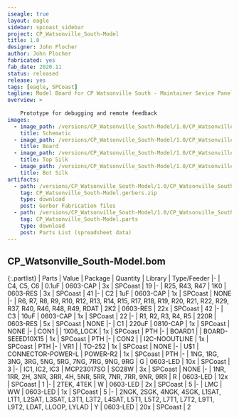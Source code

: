 ```yaml
---
iseagle: true
layout: eagle
sidebar: spcoast_sidebar
project: CP_Watsonville_South-Model
title: 1.0
designer: John Plocher
author: John Plocher
fabricated: yes
fab_date: 2020.11
status: released
release: yes
tags: [eagle, SPCoast]
tagline: Model Board for CP Watsonville South - Maintainer Sevice Panel
overview: >
    
    Prototype for debugging and remote feedback
images:
  - image_path: /versions/CP_Watsonville_South-Model/1.0/CP_Watsonville_South-Model-1.0.sch.png
    title: Schematic
  - image_path: /versions/CP_Watsonville_South-Model/1.0/CP_Watsonville_South-Model-1.0.brd.png
    title: Board
  - image_path: /versions/CP_Watsonville_South-Model/1.0/CP_Watsonville_South-Model-1.0.top.brd.png
    title: Top Silk
  - image_path: /versions/CP_Watsonville_South-Model/1.0/CP_Watsonville_South-Model-1.0.bot.brd.png
    title: Bot Silk
artifacts:
  - path: /versions/CP_Watsonville_South-Model/1.0/CP_Watsonville_South-Model-1.0.gerbers.zip
    tag: CP_Watsonville_South-Model.gerbers.zip
    type: download
    post: Gerber Fabrication files
  - path: /versions/CP_Watsonville_South-Model/1.0/CP_Watsonville_South-Model-1.0.parts.csv
    tag: CP_Watsonville_South-Model.parts
    type: download
    post: Parts List (spreadsheet data)
---
```


## CP_Watsonville_South-Model.bom

{:.partlist}
| Parts | Value | Package | Quantity | Library | Type/Feeder
|-
| C4, C5, C6 | 0.1uF | 0603-CAP | 3x | SPCoast | 19
|-
| R25, R43, R47 | 1K0 | 0603-RES | 3x | SPCoast | 41
|-
| C2 | 1uF | 0603-CAP | 1x | SPCoast | NONE
|-
| R6, R7, R8, R9, R10, R12, R13, R14, R15, R17, R18, R19, R20, R21, R22, R29, R37, R40, R46, R48, R49, RDAT | 2K2 | 0603-RES | 22x | SPCoast | 42
|-
| C3 | 10uF | 0603-CAP | 1x | SPCoast | 22
|-
| R1, R2, R3, R4, R5 | 220R | 0603-RES | 5x | SPCoast | NONE
|-
| C1 | 220uF | 0810-CAP | 1x | SPCoast | NONE
|-
| CON1 |  | 1X06_LOCK | 1x | SPCoast | PTH
|-
| BOARD1 |  | BOARD-SEEED10X15 | 1x | SPCoast | PTH
|-
| CON2 |  | I2C-NOOUTLINE | 1x | SPCoast | PTH
|-
| VR1 |  | TO-252 | 1x | SPCoast | NONE
|-
| U$1 | CONNECTOR-POWER-L | POWER-R2 | 1x | SPCoast | PTH
|-
| 1NG, 1RG, 3NG, 3RG, 5NG, 5RG, 7NG, 7RG, 9NG, 9RG | G | 0603-LED | 10x | SPCoast | 3
|-
| IC1, IC2, IC3 | MCP23017SO | SO28W | 3x | SPCoast | NONE
|-
| 1NR, 1RR, 2H, 3NR, 3RR, 4H, 5NR, 5RR, 7NR, 7RR, 9NR, 9RR | R | 0603-LED | 12x | SPCoast | 1
|-
| 2TEK, 4TEK | W | 0603-LED | 2x | SPCoast | 5
|-
| LMC | WW | 0603-LED | 1x | SPCoast | 5
|-
| 2NGK, 2SGK, 4NGK, 4SGK, L1SAT, L1T1, L2SAT, L3SAT, L3T1, L3T2, L4SAT, L5T1, L5T2, L7T1, L7T2, L9T1, L9T2, LDAT, LLOOP, LYLAD | Y | 0603-LED | 20x | SPCoast | 2
